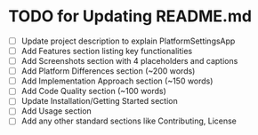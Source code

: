 # TODO for Updating README.md

- [ ] Update project description to explain PlatformSettingsApp
- [ ] Add Features section listing key functionalities
- [ ] Add Screenshots section with 4 placeholders and captions
- [ ] Add Platform Differences section (~200 words)
- [ ] Add Implementation Approach section (~150 words)
- [ ] Add Code Quality section (~100 words)
- [ ] Update Installation/Getting Started section
- [ ] Add Usage section
- [ ] Add any other standard sections like Contributing, License
